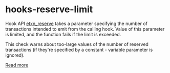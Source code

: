 # hooks-reserve-limit

Hook API [etxn_reserve](https://xrpl-hooks.readme.io/v2.0/reference/etxn_reserve) takes a parameter specifying the number of transactions intended to emit from the calling hook. Value of this parameter is limited, and the function fails if the limit is exceeded.

This check warns about too-large values of the number of reserved transactions (if they're specified by a constant - variable parameter is ignored).

[Read more](https://xrpl-hooks.readme.io/v2.0/docs/emitted-transactions)
